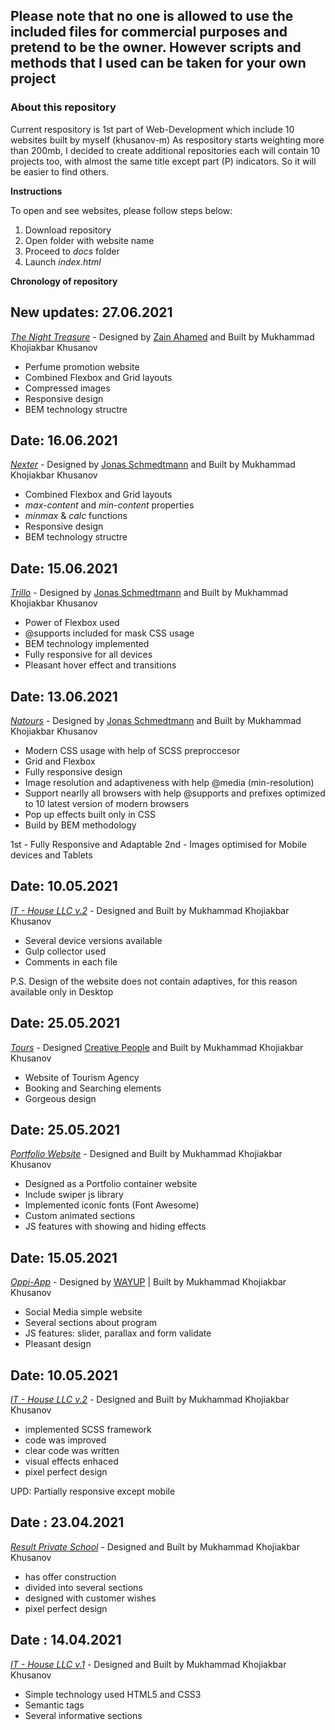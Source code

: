 ## Please note that no one is allowed to use the included files for commercial purposes and pretend to be the owner. However scripts and methods that I used can be taken for your own project

### About this repository
Current respository is 1st part of Web-Development which include 10 websites built by myself (khusanov-m)
As respository starts weighting more than 200mb, I decided to create additional repositories each will contain 10 projects too, with almost the same title except part (P) indicators. So it will be easier to find others.

**Instructions**

To open and see websites, please follow steps below:

1. Download repository
2. Open folder with website name
3. Proceed to _docs_ folder
4. Launch _index.html_

**Chronology of repository**

## New updates: 27.06.2021

_[The Night Treasure](https://perfume-khusanov-m-r.netlify.app/)_ - Designed by [Zain Ahamed](https://dribbble.com/zainahamed) and Built by Mukhammad Khojiakbar Khusanov

- Perfume promotion website
- Combined Flexbox and Grid layouts
- Compressed images
- Responsive design
- BEM technology structre

## Date: 16.06.2021

_[Nexter](https://nexter-khusanov-m-r.netlify.app/)_ - Designed by [Jonas Schmedtmann](https://codingheroes.io/) and Built by Mukhammad Khojiakbar Khusanov

- Combined Flexbox and Grid layouts
- _max-content_ and _min-content_ properties
- _minmax_ & _calc_ functions
- Responsive design
- BEM technology structre

## Date: 15.06.2021

_[Trillo](https://trillo-khusanov-m-r.netlify.app/)_ - Designed by [Jonas Schmedtmann](https://codingheroes.io/) and Built by Mukhammad Khojiakbar Khusanov

- Power of Flexbox used
- @supports included for mask CSS usage
- BEM technology implemented
- Fully responsive for all devices
- Pleasant hover effect and transitions

## Date: 13.06.2021

_[Natours](https://natours-khusanov-m-r.netlify.app/)_ - Designed by [Jonas Schmedtmann](https://codingheroes.io/) and Built by Mukhammad Khojiakbar Khusanov

- Modern CSS usage with help of SCSS preproccesor
- Grid and Flexbox
- Fully responsive design
- Image resolution and adaptiveness with help @media (min-resolution)
- Support nearlly all browsers with help @supports and prefixes optimized to 10 latest version of modern browsers
- Pop up effects built only in CSS
- Build by BEM methodology

1st - Fully Responsive and Adaptable
2nd - Images optimised for Mobile devices and Tablets

## Date: 10.05.2021

_[IT - House LLC v.2](https://it-house-llc.netlify.app/)_ - Designed and Built by Mukhammad Khojiakbar Khusanov

- Several device versions available
- Gulp collector used
- Comments in each file

P.S. Design of the website does not contain adaptives, for this reason available only in Desktop

## Date: 25.05.2021

_[Tours](https://tours-khusanov-m-r.netlify.app/)_ - Designed [Creative People](https://dribbble.com/CreativePeoples) and Built by Mukhammad Khojiakbar Khusanov

- Website of Tourism Agency
- Booking and Searching elements
- Gorgeous design

## Date: 25.05.2021

_[Portfolio Website](https://khusanov-m-r.netlify.app/)_ - Designed and Built by Mukhammad Khojiakbar Khusanov

- Designed as a Portfolio container website
- Include swiper js library
- Implemented iconic fonts (Font Awesome)
- Custom animated sections
- JS features with showing and hiding effects

## Date: 15.05.2021

_[Oppi-App](https://oppai.netlify.app/)_ - Designed by [WAYUP](https://wayup.in/) | Built by Mukhammad Khojiakbar Khusanov

- Social Media simple website
- Several sections about program
- JS features: slider, parallax and form validate
- Pleasant design

## Date: 10.05.2021

_[IT - House LLC v.2](https://it-house-llc.netlify.app/)_ - Designed and Built by Mukhammad Khojiakbar Khusanov

- implemented SCSS framework
- code was improved
- clear code was written
- visual effects enhaced
- pixel perfect design

UPD: Partially responsive except mobile

## Date : 23.04.2021

_[Result Private School](https://result-private-school.netlify.app/)_ - Designed and Built by Mukhammad Khojiakbar Khusanov

- has offer construction
- divided into several sections
- designed with customer wishes
- pixel perfect design

## Date : 14.04.2021

_[IT - House LLC v.1](https://607cff8839599b8906421dba--it-house-llc.netlify.app/)_ - Designed and Built by Mukhammad Khojiakbar Khusanov

- Simple technology used HTML5 and CSS3
- Semantic tags
- Several informative sections
